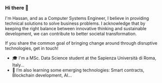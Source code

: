 ### Hi there 👋

I'm Hassan, and as a Computer Systems Engineer, I believe in providing technical solutions to solve business problems. I acknowledge that by keeping the right balance between innovative thinking and sustainable development, we can contribute to better societal transformation.

If you share the common goal of bringing change around through disruptive technologies, get in touch!

- :mortar_board: I'm a MSc. Data Science student at the Sapienza Università di Roma, Italy...
- 🌱 I’m also learning some emerging technologies: Smart contracts, Blockchain development, AI...

<!--
**ihasanreza/ihasanreza** is a ✨ _special_ ✨ repository because its `README.md` (this file) appears on your GitHub profile.

Here are some ideas to get you started:

- 🔭 I’m currently working on some Data Science stuff...
- 🌱 I’m currently learning ...
- 📫 How to reach me: ...
- 😄 Pronouns: ...
- ⚡ Fun fact: ...
-->
